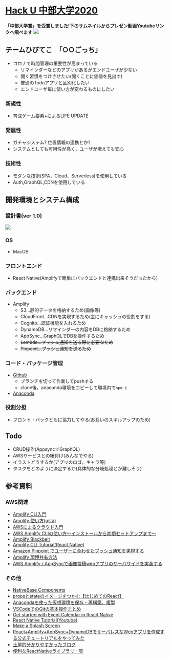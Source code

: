 # [Hack U 中部大学2020](https://hacku.yahoo.co.jp/chubu2020/) 

**「中部大学賞」を受賞しました!下のサムネイルからプレゼン動画Youtubeリンクへ飛べます**
[![](https://i.imgur.com/tDubAoE.jpg)](https://www.youtube.com/watch?v=x8g1sgeTSxQ&t=1110s)

## チームひびてこ　「○○ごっち」
* コロナで時間管理の重要性が高まっている
    * リマインダーなどのアプリがあるがエンドユーザが少ない
    * 開く習慣をつけさせたい(開くことに価値を見出す)
    * 普通のTodoアプリと区別化したい
    *  エンドユーザ毎に使い方が変わるものにしたい

### 新規性
* 育成ゲーム要素+によるLIFE UPDATE
### 発展性
* ガチャシステム? 位置情報の連携とか?
* システムとしても可用性が高く，ユーザが増えても安心

### 技術性
* モダンな技術(SPA，Cloud，Serverless)を使用している
* Auth,GraphQL,CDNを使用している

## 開発環境とシステム構成

### 設計書(ver 1.0)
![](https://i.imgur.com/NP13B78.png)

### OS
* MacOS

### フロントエンド
* React Native(Amplifyで簡単にバックエンドと連携出来そうだったから)

### バックエンド
* Amplify
    - S3...静的データを格納するため(画像等)
    - CloudFront...CDNを実現するため(主にキャッシュの役割をする)
    - Cognito...認証機能を入れるため
    - DynamoDB...リマインダーの内容をDBに格納するため
    - AppSync...GraphQLでDBを操作するため
    - ~~Lambda...プッシュ通知を送る際に必要なため~~
    - ~~Pinpoint...プッシュ通知を送るため~~

### コード・パッケージ管理
* [Github](https://github.com/tsuchiya-github/HackU2020)
    - ブランチを切って作業してpushする
    - clone後，anaconda環境をコピーして環境内で`npm i`
* [Anaconda](https://github.com/tsuchiya-github/HackU2020/blob/master/anaconda.txt)

### 役割分担
* フロント・バックともに協力してやる(お互いのスキルアップのため)


## Todo
* CRUD操作(AppsyncでGraphQL)
* AWSサービスとの紐付け(みんなでやる)
* イラストどうするか(アプリのロゴ，キャラ等)
* タスクをどのように決定するか(具体的な分岐処理とか難しそう)


## 参考資料
### AWS関連
* [Amplify CLI入門](https://qiita.com/rubytomato@github/items/5d9b6e184b615f974f28)
* [Amplify 使い方(qiita)](https://qiita.com/too/items/fc961283dcbef3aafdeb)
* [AWSによるクラウド入門](https://tomomano.gitlab.io/intro-aws/)
* [AWS Amplify CLIの使い方〜インストールから初期セットアップまで〜](https://qiita.com/Junpei_Takagi/items/f2bc567761880471fd54)
* [Amplify Blackbelt](https://aws.amazon.com/jp/blogs/news/webinar-bb-aws-amplify-2020/)
* [Amplify CLI Tutorial(React Native)](https://docs.amplify.aws/start/q/integration/react-native)
* [Amazon Pinpoint でユーザーに合わせたプッシュ通知を実現する
](https://speakerdeck.com/kiwi26/personalized-push-notification-with-amazon-pinpoint)
* [Amplify 環境共有方法](https://thinkami.hatenablog.com/entry/2019/07/27/210948)
* [AWS Amplify / AppSyncで画像投稿webアプリのサーバサイドを実装する](https://qiita.com/stranger1989/items/ebfce4617c748d131b10)
### その他
* [NativeBase Components](https://docs.nativebase.io/Components.html)
* [propsとstateのイメージをつかむ【はじめてのReact】](https://qiita.com/rio_threehouse/items/7632f5a593cf218b9504)
* [Anacondaを使った仮想環境を保存・再構築、複製](https://qiita.com/ozaki_physics/items/13466d6d1954a0afeb3b)
* [VSCodeでのGitの基本操作まとめ](https://qiita.com/y-tsutsu/items/2ba96b16b220fb5913be)
* [Get started with Event Calendar in React Native](https://www.youtube.com/watch?v=RdaQIkE47Og)
* [React Native Tutorial(Youtube)](https://www.youtube.com/playlist?list=PLyF8V4xT7-15c7NWNssGWTYCVwHiZFye9)
* [Make a Splash Screen](https://www.youtube.com/watch?v=9_KDgsFGLY8)
* [React+Amplify+AppSync+DynamoDBでサーバレスなWebアプリを作成する公式チュートリアルをやってみた](https://dev.classmethod.jp/articles/react-amplify-appsync-dynamodb-tutorial/)
* [土屋的分かりやすかったブログ](https://reactnative-st.com/)
* [便利なReactNativeライブラリ一覧](https://kokensha.xyz/reactnative/react-native-production-ready-library-2018/)


